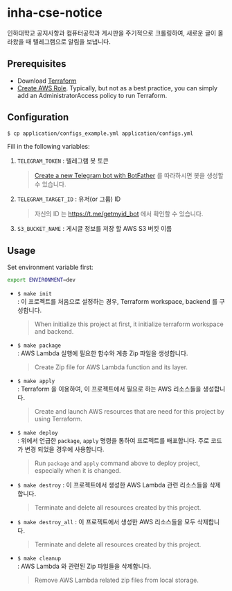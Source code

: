# inha-cse-notice

인하대학교 공지사항과 컴퓨터공학과 게시판을 주기적으로 크롤링하여, 새로운 글이 올라왔을 때 텔레그램으로 알림을 보냅니다.

## Prerequisites

- Download [Terraform](https://www.terraform.io/downloads)
- [Create AWS Role](https://docs.aws.amazon.com/IAM/latest/UserGuide/id_roles_create.html).
Typically, but not as a best practice, you can simply add an AdministratorAccess policy to run Terraform.

## Configuration

`$ cp application/configs_example.yml application/configs.yml`

Fill in the following variables:

1. `TELEGRAM_TOKEN` : 텔레그램 봇 토큰
    > [Create a new Telegram bot with BotFather](https://learn.microsoft.com/en-us/azure/bot-service/bot-service-channel-connect-telegram?view=azure-bot-service-4.0#create-a-new-telegram-bot-with-botfather) 를 따라하시면 봇을 생성할 수 있습니다.
2. `TELEGRAM_TARGET_ID` : 유저(or 그룹) ID
    > 자신의 ID 는 https://t.me/getmyid_bot 에서 확인할 수 있습니다.
3. `S3_BUCKET_NAME` : 게시글 정보를 저장 할 AWS S3 버킷 이름

## Usage

Set environment variable first:

```bash
export ENVIRONMENT=dev
```

- `$ make init`  
    : 이 프로젝트를 처음으로 설정하는 경우, Terraform workspace, backend 를 구성합니다.
    > When initialize this project at first, it initialize terraform workspace and backend.
- `$ make package`  
    : AWS Lambda 실행에 필요한 함수와 계층 Zip 파일을 생성합니다.
    > Create Zip file for AWS Lambda function and its layer.
- `$ make apply`  
    : Terraform 을 이용하여, 이 프로젝트에서 필요로 하는 AWS 리소스들을 생성합니다.
    > Create and launch AWS resources that are need for this project by using Terraform.
- `$ make deploy`  
    : 위에서 언급한 `package`, `apply` 명령을 통하여 프로젝트를 배포합니다. 주로 코드가 변경 되었을 경우에 사용합니다.
    > Run `package` and `apply` command above to deploy project, especially when it is changed.
- `$ make destroy`
    : 이 프로젝트에서 생성한 AWS Lambda 관련 리소스들을 삭제합니다.
    > Terminate and delete all resources created by this project. 
- `$ make destroy_all`
    : 이 프로젝트에서 생성한 AWS 리소스들을 모두 삭제합니다.
    > Terminate and delete all resources created by this project. 
- `$ make cleanup`  
    : AWS Lambda 와 관련된 Zip 파일들을 삭제합니다.
    > Remove AWS Lambda related zip files from local storage.
